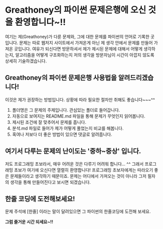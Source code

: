 # Greathoney의 파이썬 문제은행에 오신 것을 환영합니다~!!

여기는 제(Greathoney)가 다룬 문제와, 그에 대한 문제를 파이썬의 언어로 기록한 곳입니다.
문제는 따로 웹저지 사이트에서 가져온게 아닌 제 생각 안에서 문제를 만들어 가져온 곳입니다.
여유가 되신다면 방문하셔서 제가 제시된 문제에 대해서 어떻게 생각하는지,
알고리즘을 어떻게 구조화하는지 저의 생각을 방문자님이 시간이 아깝지 않도록 상세히 기술하겠습니다.

## Greathoney의 파이썬 문제은행 사용법을 알려드리겠습니다!
이것은 제가 권장하는 방법입니다. 상황에 따라 필요한 절차만 취해도 좋습니다~~~^^
1. 폴더명은 그 문제의 주제입니다. 관심있는 폴더로 들어갑니다.
2. 자동으로 보여지는 README.md 파일을 통해 문제가 무엇인지 읽어봅니다.
3. 제시된 조건에 잘 맞추어서 문제를 풉니다.
4. 분석.md 파일로 들어가 제가 어떻게 풀었는지 비교를 해봅니다.
5. 혹여나 저보다 더 좋은 방법이 있으면 댓글로 알려줍니다.

## 여기서 다루는 문제의 난이도는 '중하~중상' 입니다.
저도 프로그래밍 초보라서, 매우 어려운 것은 다루기 어려워 합니다... ^^
그래서 프로그래밍 초보가 여기에 오신다면 열렬히 환영합니다!
프로그래밍 초보자에게는 따라오기 좋은 문제들이라고 생각하기 때문이죠.
문제는 어디에서 가져오는 것이 아니라 그저 필자의 생각을 통해 만들어진다고 보시면 되겠습니다.

## 한줄 코딩에 도전해보세요!
문제 주석에 [한줄] 이라는 말이 달려있으면 그  파이썬의 한줄코딩에 도전해 보세요.

**그럼 즐거운 시간 되세요~!!**
